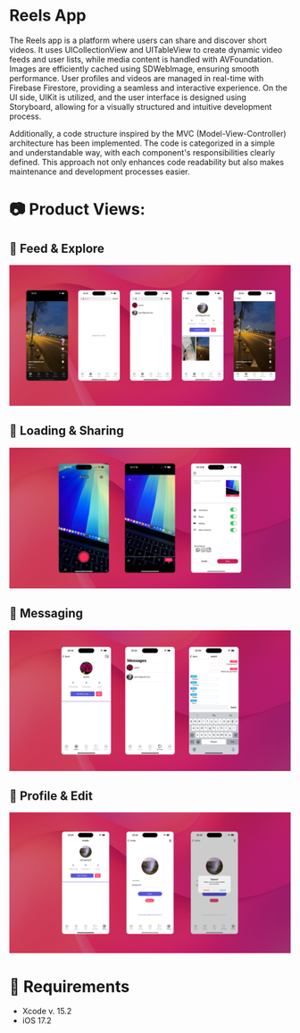 # **Reels App**

The Reels app is a platform where users can share and discover short videos. It uses UICollectionView and UITableView to create dynamic video feeds and user lists, while media content is handled with AVFoundation. Images are efficiently cached using SDWebImage, ensuring smooth performance. User profiles and videos are managed in real-time with Firebase Firestore, providing a seamless and interactive experience. On the UI side, UIKit is utilized, and the user interface is designed using Storyboard, allowing for a visually structured and intuitive development process.

Additionally, a code structure inspired by the MVC (Model-View-Controller) architecture has been implemented. The code is categorized in a simple and understandable way, with each component's responsibilities clearly defined. This approach not only enhances code readability but also makes maintenance and development processes easier.

# **:camera: Product Views:**


## **:round_pushpin: Feed & Explore**

  ![Group 2](https://github.com/azimgunes/TikTok-Clone/blob/main/Project%20Screens/2.png)

## **:round_pushpin: Loading & Sharing**

  ![Group 3](https://github.com/azimgunes/TikTok-Clone/blob/main/Project%20Screens/3.png)

## **:round_pushpin: Messaging**

  ![Group 4](https://github.com/azimgunes/TikTok-Clone/blob/main/Project%20Screens/4.png)

  ## **:round_pushpin: Profile & Edit**

  ![Group 5](https://github.com/azimgunes/TikTok-Clone/blob/main/Project%20Screens/5.png)
  
# **:ticket: Requirements**
- Xcode v. 15.2
- iOS 17.2

